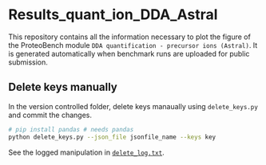 # Results_quant_ion_DDA_Astral

This repository contains all the information necessary to plot the figure of the ProteoBench module `DDA quantification - precursor ions (Astral)`.
It is generated automatically when benchmark runs are uploaded for public submission.

## Delete keys manually

In the version controlled folder, delete keys manaually using `delete_keys.py` and commit the changes.

```bash
# pip install pandas # needs pandas
python delete_keys.py --json_file jsonfile_name --keys key
```

See the logged manipulation in [`delete_log.txt`](delete_log.txt).
